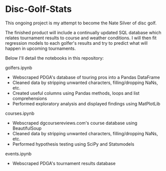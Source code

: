 # Disc-Golf-Stats
This ongoing project is my attempt to become the Nate Silver of disc golf.

The finished product will include a continually updated SQL database which relates
tournament results to course and weather conditions. I will then fit regression 
models to each golfer's results and try to predict what will happen in upcoming 
tournaments. 

Below I'll detail the notebooks in this repository:

golfers.ipynb
- Webscraped PDGA's database of touring pros into a Pandas DataFrame
- Cleaned data by stripping unwanted characters, filling/dropping NaNs, etc.
- Created useful columns using Pandas methods, loops and list comprehensions
- Performed exploratory analysis and displayed findings using MatPlotLib

courses.ipynb
- Webscraped dgcoursereviews.com's course database using BeautifulSoup 
- Cleaned data by stripping unwanted characters, filling/dropping NaNs, etc.
- Performed hypothesis testing using SciPy and Statsmodels

events.ipynb
- Webscraped PDGA's tournament results database


